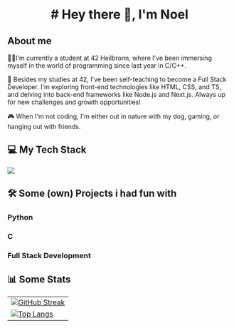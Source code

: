 <h1 align="center">
	# Hey there 👋, I'm Noel
</h1>
<h2>About me</h2>
👨‍💻I'm currently a student at 42 Heilbronn, where I've been immersing myself in the world of programming since last year in C/C++.

🚀 Besides my studies at 42, I've been self-teaching to become a Full Stack Developer. I'm exploring front-end technologies like HTML, CSS, and TS, and delving into back-end frameworks like Node.js and Next.js. Always up for new challenges and growth opportunities!

🎮 When I'm not coding, I'm either out in nature with my dog, gaming, or hanging out with friends. 

<h2>💻 My Tech Stack</h2>
<p style="align: center">
  <a href="https://skillicons.dev">
    <img src="https://skillicons.dev/icons?i=git,
	bash,bootstrap,docker,c,cpp,html,nextjs,nodejs,npm,postman,py,react,ts,vscode,css" />
  </a>
</p>

<h2>🛠️ Some (own) Projects i had fun with</h2>
<h3>Python</h3>

<h3>C</h3>

<h3>Full Stack Development</h3>

<h2>📊 Some Stats</h2>
<table align="center">
	<tr>
		<td>
			<a href="https://git.io/streak-stats">
				<img src="https://github-readme-streak-stats.herokuapp.com?user=NoelSabia&theme=dark&border_radius=" alt="GitHub Streak"/>
			</a>
		</td>
	</tr>
	<tr>
		<td>
			<a href="https://github.com/anuraghazra/github-readme-stats">
				<img src="https://github-readme-stats.vercel.app/api/top-langs/?username=NoelSabia" alt="Top Langs"/>
			</a>
		</td>
	</tr>
</table>